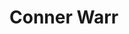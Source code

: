 <!DOCTYPE html>
<html>
  <head>
    <title>CSCE 190: Conner Warr</title>
  </head>
  <body>
    <h1>Conner Warr</h1>
  </body>
</html>

